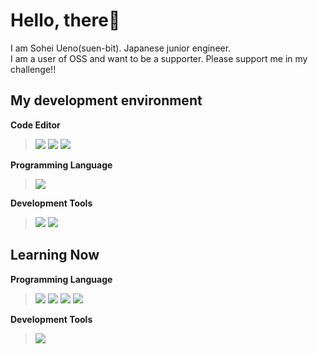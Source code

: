 # Hello, there🤗
I am Sohei Ueno(suen-bit). Japanese junior engineer.<br>
I am a user of OSS and want to be a supporter. Please support me in my challenge!!

## My development environment

**Code Editor** 
> <a href="https://code.visualstudio.com/" target="_blank" rel="noopener noreferrer"><img src="https://img.shields.io/badge/-Visual%20Studio%20Code-007ACC.svg?logo=visual-studio-code&style=flat-square"></a>  <a href="https://www.jetbrains.com/pycharm/" target="_blank" rel="noopener noreferrer"><img src="https://img.shields.io/badge/-PyCharm_Community-000.svg?logo=pycharm&style=flat-square"></a> <a href="https://www.jetbrains.com/idea/" target="_blank" rel="noopener noreferrer"><img src="https://img.shields.io/badge/-Intellij_IDEA-000.svg?logo=intellij-idea&style=flat-square"></a><br>

**Programming Language** 
> <a href="https://www.python.org/" target="_blank" rel="noopener noreferrer"><img src="https://img.shields.io/badge/-Python-F9DC3E.svg?logo=python&style=flat-square"></a>

**Development Tools**
> <a href="https://github.com" target="_blank" rel="nopener noreferrer"><img src="https://img.shields.io/badge/-GitHub-181717.svg?logo=github&style=flat-square"></a> <a href="https://git-scm.com/"><img src="https://img.shields.io/badge/-Git-EEE.svg?logo=git&style=flat-square"></a>
 
 
## Learning Now

**Programming Language**
> <img src="https://img.shields.io/badge/Javascript-276DC3.svg?logo=javascript&style=flat-square"> <a href="https://www.typescriptlang.org/"><img src="https://img.shields.io/badge/-TypeScript-yellow.svg?logo=typescript&style=flat-square"></a> <a href="https://www.rust-lang.org/"><img src="https://img.shields.io/badge/-Rust-000.svg?logo=rust&style=flat-square"></a> <a href="https://go.dev"><img src="https://img.shields.io/badge/-Go-76E1FE.svg?logo=go&style=flat-square"></a>

**Development Tools**
> <a href="https://www.docker.com/" target="_blank" rel="noopener noreferrer"><img src="https://img.shields.io/badge/-Docker-EEE.svg?logo=docker&style=flat-square"></a>
